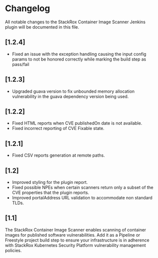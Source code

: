 # Changelog
All notable changes to the StackRox Container Image Scanner Jenkins plugin will be documented in this file.

## [1.2.4]
* Fixed an issue with the exception handling causing the input config params to not be honored correctly while marking 
the build step as pass/fail

## [1.2.3]
* Upgraded guava version to fix unbounded memory allocation vulnerability in the guava dependency version being used.

## [1.2.2]	
* Fixed HTML reports when CVE publishedOn date is not available.
* Fixed incorrect reporting of CVE Fixable state.

## [1.2.1]
* Fixed CSV reports generation at remote paths.

## [1.2]
* Improved styling for the plugin report.
* Fixed possible NPEs when certain scanners return only a subset of the CVE properties that the plugin reports.
* Improved portalAddress URL validation to accommodate non standard TLDs.


## [1.1]
The StackRox Container Image Scanner enables scanning of container images for published software vulnerabilities. 
Add it as a Pipeline or Freestyle project build step to ensure your infrastructure is in adherence with StackRox Kubernetes
Security Platform vulnerability management policies.
